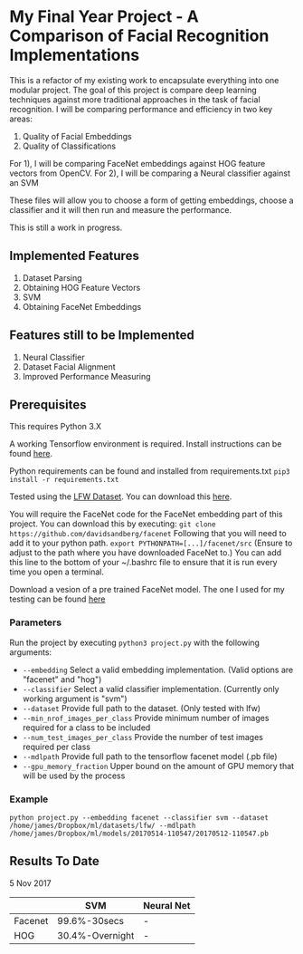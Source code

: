# My Final Year Project - A Comparison of Facial Recognition Implementations

This is a refactor of my existing work to encapsulate everything into one modular project.
The goal of this project is compare deep learning techniques against more traditional approaches
in the task of facial recognition. I will be comparing performance and efficiency in two key areas:
1) Quality of Facial Embeddings
2) Quality of Classifications

For 1), I will be comparing FaceNet embeddings against HOG feature vectors from OpenCV.
For 2), I will be comparing a Neural classifier against an SVM

These files will allow you to choose a form of getting embeddings, choose a classifier and it will then
run and measure the performance.

This is still a work in progress.

## Implemented Features
1) Dataset Parsing
2) Obtaining HOG Feature Vectors
3) SVM
4) Obtaining FaceNet Embeddings

## Features still to be Implemented
1) Neural Classifier
2) Dataset Facial Alignment
3) Improved Performance Measuring

## Prerequisites
This requires Python 3.X

A working Tensorflow environment is required. Install instructions can be found [here](https://www.tensorflow.org/install/install_linux).

Python requirements can be found and installed from requirements.txt
`pip3 install -r requirements.txt`

Tested using the [LFW Dataset](http://vis-www.cs.umass.edu/lfw/). You can download this [here](http://vis-www.cs.umass.edu/lfw/lfw.tgz).

You will require the FaceNet code for the FaceNet embedding part of this project.
You can download this by executing:
`git clone https://github.com/davidsandberg/facenet`
Following that you will need to add it to your python path.
`export PYTHONPATH=[...]/facenet/src`
(Ensure to adjust to the path where you have downloaded FaceNet to.)
You can add this line to the bottom of your ~/.bashrc file to ensure that it is run every time you open a terminal.

Download a vesion of a pre trained FaceNet model. The one I used for my testing can be found [here](https://drive.google.com/file/d/0B5MzpY9kBtDVZ2RpVDYwWmxoSUk)

### Parameters

Run the project by executing `python3 project.py` with the following arguments:

- `--embedding`     Select a valid embedding implementation. (Valid options are "facenet" and "hog")
- `--classifier`    Select a valid classifier implementation. (Currently only working argument is "svm")
- `--dataset`       Provide full path to the dataset. (Only tested with lfw)
- `--min_nrof_images_per_class` Provide minimum number of images required for a class to be included
- `--num_test_images_per_class` Provide the number of test images required per class
- `--mdlpath`       Provide full path to the tensorflow facenet model (.pb file)
- `--gpu_memory_fraction`   Upper bound on the amount of GPU memory that will be used by the process

### Example

`python project.py --embedding facenet --classifier svm --dataset /home/james/Dropbox/ml/datasets/lfw/ --mdlpath /home/james/Dropbox/ml/models/20170514-110547/20170512-110547.pb`

## Results To Date

5 Nov 2017

|           | SVM     | Neural Net  |
|-----------|---------|-------------|
| Facenet    | 99.6%-30secs | - |
| HOG        | 30.4%-Overnight | - |
